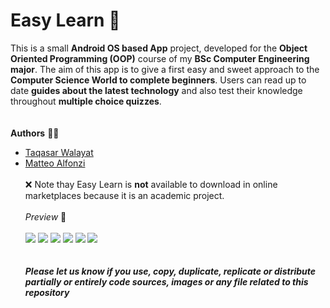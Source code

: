 # Easy Learn 📱
This is a small **Android OS based App** project, developed for the **Object Oriented Programming (OOP)** course of my **BSc Computer Engineering major**.
The aim of this app is to give a first easy and sweet approach to the **Computer Science World to complete beginners**. Users can read up to date **guides about the latest technology** and also test their knowledge throughout **multiple choice quizzes**.
\
\
\
**Authors** 👨‍💻
* [Taqasar Walayat](https://www.instagram.com/taqasar/)
* [Matteo Alfonzi](https://www.instagram.com/matteoalfonzi/)
\
\
❌ Note thay Easy Learn is **not** available to download in online marketplaces because it is an academic project.
\
\
*Preview* 📸
\
\
![](screenshots/Splash.png)
![](screenshots/Sign%20Up.png)
![](screenshots/Home.png)
![](screenshots/Profile.png)
![](screenshots/Guides.png)
![](screenshots/Quizzes.png)
\
\
\
***Please let us know if you use, copy, duplicate, replicate or distribute partially or entirely code sources, images or any file related to this repository***
